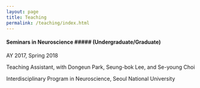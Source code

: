 ```yaml
---
layout: page
title: Teaching
permalink: /teaching/index.html
---
```


#### Seminars in Neuroscience ##### (Undergraduate/Graduate)
AY 2017, Spring 2018

Teaching Assistant, with Dongeun Park, Seung-bok Lee, and Se-young Choi

Interdisciplinary Program in Neuroscience, Seoul National University
